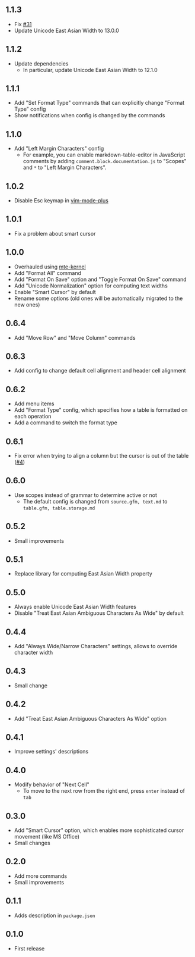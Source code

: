 ## 1.1.3
* Fix [#31](https://github.com/susisu/atom-markdown-table-editor/issues/31)
* Update Unicode East Asian Width to 13.0.0

## 1.1.2
* Update dependencies
  * In particular, update Unicode East Asian Width to 12.1.0

## 1.1.1
* Add "Set Format Type" commands that can explicitly change "Format Type" config
* Show notifications when config is changed by the commands

## 1.1.0
* Add "Left Margin Characters" config
    - For example, you can enable markdown-table-editor in JavaScript comments by adding `comment.block.documentation.js` to "Scopes" and `*` to "Left Margin Characters".

## 1.0.2
* Disable Esc keymap in [vim-mode-plus](https://atom.io/packages/vim-mode-plus)

## 1.0.1
* Fix a problem about smart cursor

## 1.0.0
* Overhauled using [mte-kernel](https://github.com/susisu/mte-kernel)
* Add "Format All" command
* Add "Format On Save" option and "Toggle Format On Save" command
* Add "Unicode Normalization" option for computing text widths
* Enable "Smart Cursor" by default
* Rename some options (old ones will be automatically migrated to the new ones)

## 0.6.4
* Add "Move Row" and "Move Column" commands

## 0.6.3
* Add config to change default cell alignment and header cell alignment

## 0.6.2
* Add menu items
* Add "Format Type" config, which specifies how a table is formatted on each operation
* Add a command to switch the format type

## 0.6.1
* Fix error when trying to align a column but the cursor is out of the table ([#4](https://github.com/susisu/markdown-table-editor/issues/4))

## 0.6.0
* Use scopes instead of grammar to determine active or not
    - The default config is changed from `source.gfm, text.md` to `table.gfm, table.storage.md`

## 0.5.2
* Small improvements

## 0.5.1
* Replace library for computing East Asian Width property

## 0.5.0
* Always enable Unicode East Asian Width features
* Disable "Treat East Asian Ambiguous Characters As Wide" by default

## 0.4.4
* Add "Always Wide/Narrow Characters" settings, allows to override character width

## 0.4.3
* Small change

## 0.4.2
* Add "Treat East Asian Ambiguous Characters As Wide" option

## 0.4.1
* Improve settings' descriptions

## 0.4.0
* Modify behavior of "Next Cell"
    - To move to the next row from the right end, press `enter` instead of `tab`

## 0.3.0
* Add "Smart Cursor" option, which enables more sophisticated cursor movement (like MS Office)
* Small changes

## 0.2.0
* Add more commands
* Small improvements

## 0.1.1
* Adds description in `package.json`

## 0.1.0
* First release
